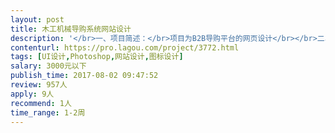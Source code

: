 ```yaml
---                
layout: post       
title: 木工机械导购系统网站设计           
description: '</br>一、项目简述：</br>项目为B2B导购平台的网页设计</br></br>二、主要任务点：</br>主要设计的页面包括：注册登录、表单页、列表页等，有原型图</br></br>三、人员要求：</br>需要一周有一天时间见面沟通（地点：广东佛山）</br>1、具有设计感。</br>2、具有创新意识。</br>3、极简化设计风格。</br>4、加分：具有导购平台或商城网站设计经验</br>'     
contenturl: https://pro.lagou.com/project/3772.html      
tags: [UI设计,Photoshop,网站设计,图标设计]            
salary: 3000元以下          
publish_time: 2017-08-02 09:47:52         
review: 957人                   
apply: 9人                   
recommend: 1人                   
time_range: 1-2周              
---                 
```

